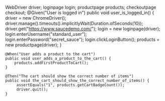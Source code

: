 WebDriver driver;
	loginpage login;
	productpage products;
	checkoutpage checkout;
	@Given("User is logged in")
	public void user_is_logged_in() {
				driver = new ChromeDriver();
        driver.manage().timeouts().implicitlyWait(Duration.ofSeconds(10));
        driver.get("https://www.saucedemo.com/");
        login = new loginpage(driver);
        login.enterUsername("standard_user");
        login.enterPassword("secret_sauce");
        login.clickLoginButton();
        products = new productpage(driver);
	}

	@When("User adds a product to the cart")
	public void user_adds_a_product_to_the_cart() {
		products.addFirstProductToCart();
	}

	@Then("The cart should show the correct number of items")
	public void the_cart_should_show_the_correct_number_of_items() {
		 assertEquals("1", products.getCartBadgeCount());
         driver.quit();
	}
